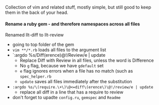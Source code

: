 Collection of vim and related stuff, mostly simple, but still good to
keep them in the back of your head.


#### Rename a ruby gem - and therefore namespaces across all files

Renamed llt-diff to llt-review
- going to top folder of the gem
- `vim **/*.rb` loads all files to the argument list
- `:argdo %s/Diff\(erence\)\@!/Review/e | update
  - Replace Diff with Review in all files, unless the word is Difference
  - No `g` flag, because we have `gdefault` set
  - `e` flag ignores errors when a file has no match (such as
    `spec_helper.rb`
  - `update` saves all files immediately after the substitution
- `:argdo %s/\(require.\+\)\@<=diff\(erence\)\@!/review/e | update`
  - replace all diff in a line that has a require to review
- don't forget to upadte `config.ru`, `gemspec` and `Readme`

